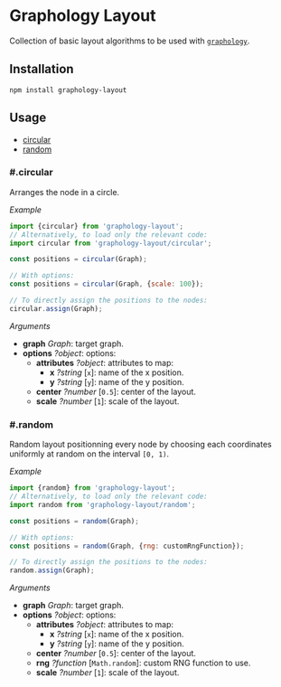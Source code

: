 # Graphology Layout

Collection of basic layout algorithms to be used with [`graphology`](https://graphology.github.io).

## Installation

```
npm install graphology-layout
```

## Usage

* [circular](#circular)
* [random](#random)

### #.circular

Arranges the node in a circle.

*Example*

```js
import {circular} from 'graphology-layout';
// Alternatively, to load only the relevant code:
import circular from 'graphology-layout/circular';

const positions = circular(Graph);

// With options:
const positions = circular(Graph, {scale: 100});

// To directly assign the positions to the nodes:
circular.assign(Graph);
```

*Arguments*

* **graph** *Graph*: target graph.
* **options** *?object*: options:
  - **attributes** *?object*: attributes to map:
    + **x** *?string* [`x`]: name of the x position.
    + **y** *?string* [`y`]: name of the y position.
  - **center** *?number* [`0.5`]: center of the layout.
  - **scale** *?number* [`1`]: scale of the layout.

### #.random

Random layout positionning every node by choosing each coordinates uniformly at random on the interval `[0, 1)`.

*Example*

```js
import {random} from 'graphology-layout';
// Alternatively, to load only the relevant code:
import random from 'graphology-layout/random';

const positions = random(Graph);

// With options:
const positions = random(Graph, {rng: customRngFunction});

// To directly assign the positions to the nodes:
random.assign(Graph);
```

*Arguments*

* **graph** *Graph*: target graph.
* **options** *?object*: options:
  - **attributes** *?object*: attributes to map:
    + **x** *?string* [`x`]: name of the x position.
    + **y** *?string* [`y`]: name of the y position.
  - **center** *?number* [`0.5`]: center of the layout.
  - **rng** *?function* [`Math.random`]: custom RNG function to use.
  - **scale** *?number* [`1`]: scale of the layout.
